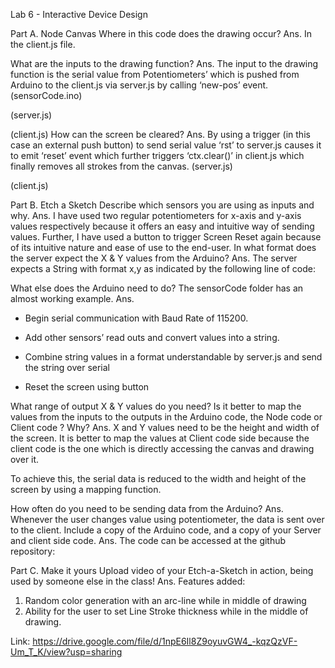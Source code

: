 Lab 6 - Interactive Device Design

Part A. Node Canvas
Where in this code does the drawing occur?
Ans. In the client.js file.

What are the inputs to the drawing function?
Ans. The input to the drawing function is the serial value from Potentiometers’ which is pushed from Arduino to the client.js via server.js by calling ‘new-pos’ event.
(sensorCode.ino)
                                
(server.js)
			
(client.js)
How can the screen be cleared?
Ans. By using a trigger (in this case an external push button) to send serial value ‘rst’ to server.js causes it to emit ‘reset’ event which further triggers ‘ctx.clear()’ in client.js which finally removes all strokes from the canvas.
(server.js)
				
(client.js)

Part B. Etch a Sketch
Describe which sensors you are using as inputs and why.
Ans.  I have used two regular potentiometers for x-axis and y-axis values respectively because it offers an easy and intuitive way of sending values.
Further, I have used a button to trigger Screen Reset again because of its intuitive nature and ease of use to the end-user.
In what format does the server expect the X & Y values from the Arduino?
Ans. The server expects a String with format x,y as indicated by the following line of code:

What else does the Arduino need to do? The sensorCode folder has an almost working example.
Ans. 
- Begin serial communication with Baud Rate of 115200.


- Add other sensors’ read outs and convert values into a string.


- Combine string values in a format understandable by server.js and send the string over serial


- Reset the screen using button

What range of output X & Y values do you need? Is it better to map the values from the inputs to the outputs in the Arduino code, the Node code or Client code ? Why?
Ans. X and Y values need to be the height and width of the screen. 
It is better to map the values at Client code side because the client code is the one which is directly accessing the canvas and drawing over it.

To achieve this, the serial data is reduced to the width and height of the screen by using a mapping function.

How often do you need to be sending data from the Arduino?
Ans. Whenever the user changes value using potentiometer, the data is sent over to the client.
Include a copy of the Arduino code, and a copy of your Server and client side code.
Ans. The code can be accessed at the github repository:


Part C. Make it yours
Upload video of your Etch-a-Sketch in action, being used by someone else in the class!
Ans. Features added:
1) Random color generation with an arc-line while in middle of drawing
2) Ability for the user to set Line Stroke thickness while in the middle of drawing.

Link: https://drive.google.com/file/d/1npE6Il8Z9oyuvGW4_-kqzQzVF-Um_T_K/view?usp=sharing
